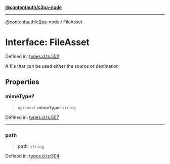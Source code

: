[**@contentauth/c2pa-node**](../README.md)

***

[@contentauth/c2pa-node](../README.md) / FileAsset

# Interface: FileAsset

Defined in: [types.d.ts:502](https://github.com/contentauth/c2pa-node-v2/blob/92024140271b3589278f2b732abca2c4a33b231a/js-src/types.d.ts#L502)

A file that can be used either the source or destination

## Properties

### mimeType?

> `optional` **mimeType**: `string`

Defined in: [types.d.ts:507](https://github.com/contentauth/c2pa-node-v2/blob/92024140271b3589278f2b732abca2c4a33b231a/js-src/types.d.ts#L507)

***

### path

> **path**: `string`

Defined in: [types.d.ts:504](https://github.com/contentauth/c2pa-node-v2/blob/92024140271b3589278f2b732abca2c4a33b231a/js-src/types.d.ts#L504)
